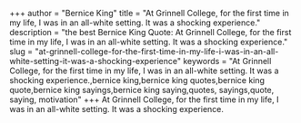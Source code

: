 +++
author = "Bernice King"
title = "At Grinnell College, for the first time in my life, I was in an all-white setting. It was a shocking experience."
description = "the best Bernice King Quote: At Grinnell College, for the first time in my life, I was in an all-white setting. It was a shocking experience."
slug = "at-grinnell-college-for-the-first-time-in-my-life-i-was-in-an-all-white-setting-it-was-a-shocking-experience"
keywords = "At Grinnell College, for the first time in my life, I was in an all-white setting. It was a shocking experience.,bernice king,bernice king quotes,bernice king quote,bernice king sayings,bernice king saying,quotes, sayings,quote, saying, motivation"
+++
At Grinnell College, for the first time in my life, I was in an all-white setting. It was a shocking experience.
